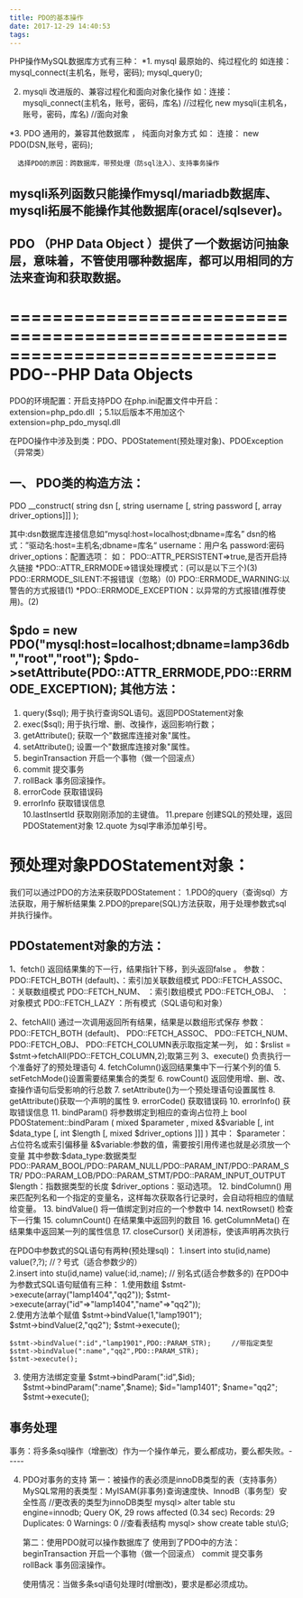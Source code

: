 ```yaml
---
title: PDO的基本操作
date: 2017-12-29 14:40:53
tags:
---
```

PHP操作MySQL数据库方式有三种：
   *1. mysql 最原始的、纯过程化的 如连接： mysql_connect(主机名，账号，密码);
      mysql_query();
       
   2. mysqli 改进版的、兼容过程化和面向对象化操作
      如：连接： mysqli_connect(主机名，账号，密码，库名) //过程化
               new mysqli(主机名，账号，密码，库名)       //面向对象
               
   *3. PDO 通用的，兼容其他数据库 ， 纯面向对象方式
      如： 连接： new PDO(DSN,账号，密码);
      
      选择PDO的原因：跨数据库，带预处理（防sql注入）、支持事务操作
        

## mysqli系列函数只能操作mysql/mariadb数据库、mysqli拓展不能操作其他数据库(oracel/sqlsever)。



## PDO （PHP Data Object ）提供了一个数据访问抽象层，意味着，不管使用哪种数据库，都可以用相同的方法来查询和获取数据。
        
=============================================================================
   PDO--PHP Data Objects
=============================================================================

   PDO的环境配置：开启支持PDO
      在php.ini配置文件中开启：
            extension=php_pdo.dll  ；5.1以后版本不用加这个
            extension=php_pdo_mysql.dll
            
   在PDO操作中涉及到类：PDO、PDOStatement(预处理对象)、PDOException（异常类）

一、 PDO类的构造方法：
---------------------------------------------------------
  PDO __construct( string dsn 
      [, string username 
      [, string password 
      [, array driver_options]]] );
      
 其中:dsn数据库连接信息如“mysql:host=localhost;dbname=库名”
     dsn的格式：”驱动名:host=主机名;dbname=库名“
      username：用户名
      password:密码
      driver_options：配置选项：
      如： PDO::ATTR_PERSISTENT=>true,是否开启持久链接
      *PDO::ATTR_ERRMODE=>错误处理模式：(可以是以下三个)(3)
      PDO::ERRMODE_SILENT:不报错误（忽略）(0)
      PDO::ERRMODE_WARNING:以警告的方式报错(1)
      *PDO::ERRMODE_EXCEPTION：以异常的方式报错(推荐使用)。(2)

$pdo =  new PDO("mysql:host=localhost;dbname=lamp36db","root","root");
$pdo->setAttribute(PDO::ATTR_ERRMODE,PDO::ERRMODE_EXCEPTION);
其他方法：
--------------------------------------------------------
1. query($sql); 用于执行查询SQL语句。返回PDOStatement对象
2. exec($sql);  用于执行增、删、改操作，返回影响行数；
3. getAttribute(); 获取一个"数据库连接对象"属性。
4. setAttribute(); 设置一个"数据库连接对象"属性。
5. beginTransaction 开启一个事物（做一个回滚点）
6. commit  提交事务
7. rollBack    事务回滚操作。 
8. errorCode   获取错误码   
9. errorInfo   获取错误信息   
10.lastInsertId  获取刚刚添加的主键值。
11.prepare 创建SQL的预处理，返回PDOStatement对象
12.quote   为sql字串添加单引号。


预处理对象PDOStatement对象：
=============================================
我们可以通过PDO的方法来获取PDOStatement：
 1.PDO的query（查询sql）方法获取，用于解析结果集
 2.PDO的prepare(SQL)方法获取，用于处理参数式sql并执行操作。

PDOstatement对象的方法：
----------------------------------------------------------------
1、fetch() 返回结果集的下一行，结果指针下移，到头返回false 。
   参数：    PDO::FETCH_BOTH (default)、：索引加关联数组模式
              PDO::FETCH_ASSOC、     ：关联数组模式
              PDO::FETCH_NUM、          ：索引数组模式
         PDO::FETCH_OBJ、          ：对象模式
         PDO::FETCH_LAZY          ：所有模式（SQL语句和对象）
         
2、fetchAll() 通过一次调用返回所有结果，结果是以数组形式保存
       参数：PDO::FETCH_BOTH (default)、
      PDO::FETCH_ASSOC、
      PDO::FETCH_NUM、
      PDO::FETCH_OBJ、
      PDO::FETCH_COLUMN表示取指定某一列，
      如：$rslist = $stmt->fetchAll(PDO::FETCH_COLUMN,2);取第三列
3、execute()    负责执行一个准备好了的预处理语句 
4. fetchColumn()返回结果集中下一行某个列的值
5. setFetchMode()设置需要结果集合的类型
6. rowCount()      返回使用增、删、改、查操作语句后受影响的行总数
7. setAttribute()为一个预处理语句设置属性
8. getAttribute()获取一个声明的属性
9. errorCode()     获取错误码
10. errorInfo() 获取错误信息
11. bindParam() 将参数绑定到相应的查询占位符上
    bool PDOStatement::bindParam ( mixed $parameter , mixed &$variable [, int $data_type [, int $length [, mixed $driver_options ]]] ) 其中： $parameter：占位符名或索引偏移量 &$variable:参数的值，需要按引用传递也就是必须放一个变量
    其中参数:$data_type:数据类型PDO::PARAM_BOOL/PDO::PARAM_NULL/PDO::PARAM_INT/PDO::PARAM_STR/
                 PDO::PARAM_LOB/PDO::PARAM_STMT/PDO::PARAM_INPUT_OUTPUT
         $length：指数据类型的长度 $driver_options：驱动选项。
12. bindColumn() 用来匹配列名和一个指定的变量名，这样每次获取各行记录时，会自动将相应的值赋给变量。
13. bindValue() 将一值绑定到对应的一个参数中
14. nextRowset() 检查下一行集
15. columnCount() 在结果集中返回列的数目
16. getColumnMeta() 在结果集中返回某一列的属性信息
17. closeCursor() 关闭游标，使该声明再次执行


在PDO中参数式的SQL语句有两种(预处理sql)：
   1.insert into stu(id,name) value(?,?);  //？号式（适合参数少的）     
   2.insert into stu(id,name) value(:id,:name);       // 别名式(适合参数多的)
在PDO中为参数式SQL语句赋值有三种：
   1.使用数组 
    $stmt->execute(array("lamp1404","qq2"));
    $stmt->execute(array("id"=>"lamp1404","name"=>"qq2"));    
   2.使用方法单个赋值
    $stmt->bindValue(1,"lamp1901");   
    $stmt->bindValue(2,"qq2");
    $stmt->execute();

    $stmt->bindValue(":id","lamp1901",PDO::PARAM_STR);     //带指定类型
    $stmt->bindValue(":name","qq2",PDO::PARAM_STR);
    $stmt->execute();
    
   3. 使用方法绑定变量
    $stmt->bindParam(":id",$id);     
    $stmt->bindParam(":name",$name);
    $id="lamp1401";
    $name="qq2";
     $stmt->execute();
    
事务处理
-----------------------------------------------    
   事务：将多条sql操作（增删改）作为一个操作单元，要么都成功，要么都失败。-----
   
4.  PDO对事务的支持
      第一：被操作的表必须是innoDB类型的表（支持事务）
         MySQL常用的表类型：MyISAM(非事务)查询速度快、InnodB（事务型）安全性高
         //更改表的类型为innoDB类型
         mysql> alter table stu engine=innodb;
            Query OK, 29 rows affected (0.34 sec)
            Records: 29  Duplicates: 0  Warnings: 0
         //查看表结构
         mysql> show create table stu\G;   
            
      第二：使用PDO就可以操作数据库了
            使用到了PDO中的方法：
               beginTransaction 开启一个事物（做一个回滚点）
               commit    提交事务
               rollBack   事务回滚操作。 
      
      使用情况：当做多条sql语句处理时(增删改)，要求是都必须成功。   